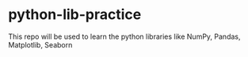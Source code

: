# python-lib-practice
This repo will be used to learn the python libraries like NumPy, Pandas, Matplotlib, Seaborn

